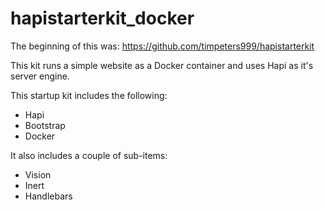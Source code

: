 # hapistarterkit_docker
The beginning of this was:   https://github.com/timpeters999/hapistarterkit

This kit runs a simple website as a Docker container and uses Hapi as it's server engine.

This startup kit includes the following:
- Hapi
- Bootstrap
- Docker


It also includes a couple of sub-items:
- Vision
- Inert
- Handlebars
